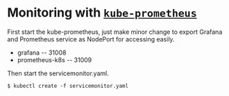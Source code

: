 # Monitoring with [`kube-prometheus`](https://github.com/coreos/kube-prometheus)

First start the kube-prometheus, just make minor change to export Grafana and Prometheus
service as NodePort for accessing easily.

* grafana -- 31008
* prometheus-k8s -- 31009

Then start the servicemonitor.yaml.

` $ kubectl create -f servicemonitor.yaml `
 



